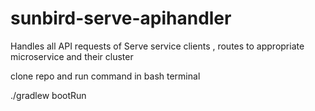 # sunbird-serve-apihandler
Handles all API requests of Serve service clients , routes to appropriate microservice and their cluster

clone repo and run command in bash terminal

./gradlew bootRun